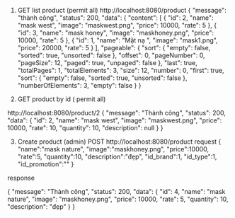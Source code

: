 1. GET list product (permit all)
http://localhost:8080/product
{
    "message": "thành công",
    "status": 200,
    "data": {
        "content": [
            {
                "id": 2,
                "name": "mask west",
                "image": "maskwest.png",
                "price": 10000,
                "rate": 5
            },
            {
                "id": 3,
                "name": "mask honey",
                "image": "maskhoney.png",
                "price": 10000,
                "rate": 5
            },
            {
                "id": 1,
                "name": "Mặt nạ ",
                "image": "mask1.png",
                "price": 20000,
                "rate": 5
            }
        ],
        "pageable": {
            "sort": {
                "empty": false,
                "sorted": true,
                "unsorted": false
            },
            "offset": 0,
            "pageNumber": 0,
            "pageSize": 12,
            "paged": true,
            "unpaged": false
        },
        "last": true,
        "totalPages": 1,
        "totalElements": 3,
        "size": 12,
        "number": 0,
        "first": true,
        "sort": {
            "empty": false,
            "sorted": true,
            "unsorted": false
        },
        "numberOfElements": 3,
        "empty": false
    }
}

2. GET product by id ( permit all)

http://localhost:8080/product/2
{
    "message": "Thành công",
    "status": 200,
    "data": {
        "id": 2,
        "name": "mask west",
        "image": "maskwest.png",
        "price": 10000,
        "rate": 10,
        "quantity": 10,
        "description": null
    }
}

3. Create product (admin)
POST
http://localhost:8080/product
request
{
    "name":"mask nature",
    "image":"maskhoney.png",
    "price":10000,
    "rate":5,
    "quantity":10,
    "description":"đẹp",
    "id_brand":1,
    "id_type":1,
    "id_promotion":""
}

response

{
    "message": "Thành công",
    "status": 200,
    "data": {
        "id": 4,
        "name": "mask nature",
        "image": "maskhoney.png",
        "price": 10000,
        "rate": 5,
        "quantity": 10,
        "description": "đẹp"
    }
}
